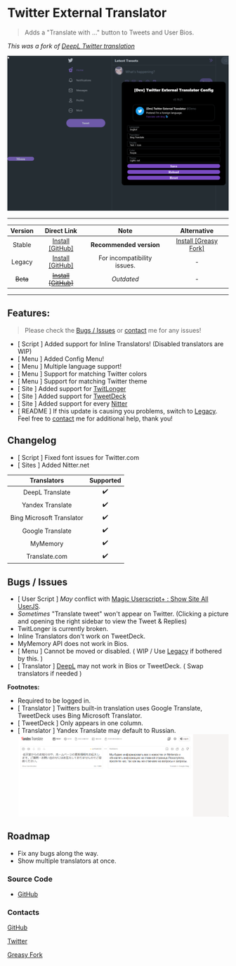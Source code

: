 # Twitter External Translator

> Adds a "Translate with ..." button to Tweets and User Bios.

*This was a fork of [DeepL Twitter translation](https://greasyfork.org/scripts/411976)*

![Menu Preview](https://raw.githubusercontent.com/magicoflolis/userscriptrepo/master/assets/ExternalTranslator.gif)

***

| Version | Direct Link | Note | Alternative |
|:----------:|:----------:|:----------:|:----------:|
Stable | [Install [GitHub]](https://github.com/magicoflolis/userscriptrepo/raw/master/ExternalTranslator/twittertranslator.user.js) | **Recommended version** | [Install [Greasy Fork]](https://greasyfork.org/scripts/421643)
Legacy | [Install [GitHub]](https://github.com/magicoflolis/userscriptrepo/raw/master/ExternalTranslator/twittertranslatorlegacy.user.js) | For incompatibility issues. | -
~~Beta~~ | ~~[Install [GitHub]](https://github.com/magicoflolis/userscriptrepo/raw/master/ExternalTranslator/twittertranslatorbeta.user.js)~~ | *Outdated* | -

***

## **Features:**

> Please check the [Bugs / Issues](#bugs--issues) or [contact](#contacts) me for any issues!

* [ Script ] Added support for Inline Translators! (Disabled translators are WIP)
* [ Menu ] Added Config Menu!
* [ Menu ] Multiple language support!
* [ Menu ] Support for matching Twitter colors
* [ Menu ] Support for matching Twitter theme
* [ Site ] Added support for [TwitLonger](https://www.twitlonger.com)
* [ Site ] Added support for [TweetDeck](https://tweetdeck.twitter.com)
* [ Site ] Added support for every [Nitter](https://github.com/zedeus/nitter/wiki/Instances#official-instances)
* [ README ] If this update is causing you problems, switch to [Legacy](https://github.com/magicoflolis/userscriptrepo/raw/master/ExternalTranslator/twittertranslatorlegacy.user.js). Feel free to [contact](#contacts) me for additional help, thank you!

## Changelog

* [ Script ] Fixed font issues for Twitter.com
* [ Sites ] Added Nitter.net

 Translators | Supported
:-----------:|:---------:
DeepL Translate | ✔️
Yandex Translate | ✔️
Bing Microsoft Translator| ✔️
Google Translate | ✔️
MyMemory | ✔️
Translate.com | ✔️

## Bugs / Issues

* [ User Script ] *May* conflict with [Magic Userscript+ : Show Site All UserJS](https://greasyfork.org/scripts/421603).
* *Sometimes* "Translate tweet" won't appear on Twitter. (Clicking a picture and opening the right sidebar to view the Tweet & Replies)
* TwitLonger is currently broken.
* Inline Translators don't work on TweetDeck.
* MyMemory API does not work in Bios.
* [ Menu ] Cannot be moved or disabled. ( WIP / Use [Legacy](https://github.com/magicoflolis/userscriptrepo/raw/master/ExternalTranslator/twittertranslatorlegacy.user.js) if bothered by this. )
* [ Translator ] [DeepL](https://www.deepl.com/translator) may not work in Bios or TweetDeck. ( Swap translators if needed )

**Footnotes:**

* Required to be logged in.
* [ Translator ] Twitters built-in translation uses Google Translate, TweetDeck uses Bing Microsoft Translator.
* [ TweetDeck ] Only appears in one column.
* [ Translator ] Yandex Translate may default to Russian.
![YandexHelp](https://raw.githubusercontent.com/magicoflolis/userscriptrepo/master/assets/ExternalTranslator4.gif)

## Roadmap

* Fix any bugs along the way.
* Show multiple translators at once.

### Source Code

* [GitHub](https://github.com/magicoflolis/userscriptrepo/tree/master/ExternalTranslator)

### Contacts

[GitHub](https://github.com/magicoflolis)

[Twitter](https://twitter.com/for_lollipops)

[Greasy Fork](https://greasyfork.org/users/166061)

